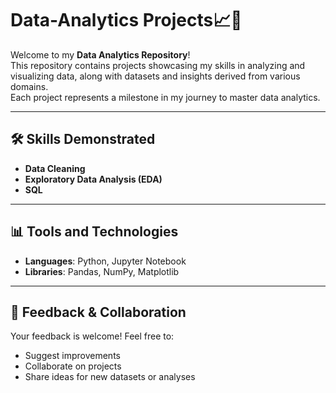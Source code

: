 # Data-Analytics Projects📈🚀

Welcome to my **Data Analytics Repository**!  
This repository contains projects showcasing my skills in analyzing and visualizing data, along with datasets and insights derived from various domains.  
Each project represents a milestone in my journey to master data analytics.

---

## 🛠️ Skills Demonstrated
- **Data Cleaning**
- **Exploratory Data Analysis (EDA)**
- **SQL**

---

## 📊 Tools and Technologies
- **Languages**: Python, Jupyter Notebook
- **Libraries**: Pandas, NumPy, Matplotlib

---

## 🤝 Feedback & Collaboration

Your feedback is welcome! Feel free to:
- Suggest improvements  
- Collaborate on projects  
- Share ideas for new datasets or analyses

